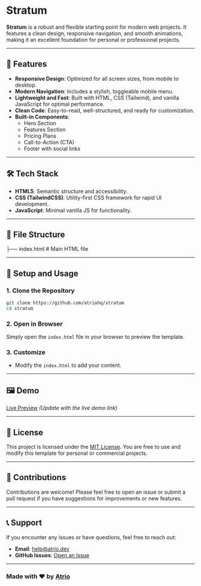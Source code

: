 # Stratum

**Stratum** is a robust and flexible starting point for modern web projects. It features a clean design, responsive navigation, and smooth animations, making it an excellent foundation for personal or professional projects.

---

## 🚀 Features

- **Responsive Design**: Optimized for all screen sizes, from mobile to desktop.
- **Modern Navigation**: Includes a stylish, toggleable mobile menu.
- **Lightweight and Fast**: Built with HTML, CSS (Tailwind), and vanilla JavaScript for optimal performance.
- **Clean Code**: Easy-to-read, well-structured, and ready for customization.
- **Built-in Components**:
  - Hero Section
  - Features Section
  - Pricing Plans
  - Call-to-Action (CTA)
  - Footer with social links

---

## 🛠️ Tech Stack

- **HTML5**: Semantic structure and accessibility.
- **CSS (TailwindCSS)**: Utility-first CSS framework for rapid UI development.
- **JavaScript**: Minimal vanilla JS for functionality.

---

## 📂 File Structure

├── index.html # Main HTML file

---

## 🔧 Setup and Usage

### 1. Clone the Repository

```bash
git clone https://github.com/atriohq/stratum
cd stratum
```

### 2. Open in Browser

Simply open the `index.html` file in your browser to preview the template.

### 3. Customize

- Modify the `index.html` to add your content.

---

## 🖼️ Demo

[Live Preview](#) *(Update with the live demo link)*

---

## 📜 License

This project is licensed under the [MIT License](LICENSE). You are free to use and modify this template for personal or commercial projects.

---

## 🙌 Contributions

Contributions are welcome! Please feel free to open an issue or submit a pull request if you have suggestions for improvements or new features.

---

## 📞 Support

If you encounter any issues or have questions, feel free to reach out:
- **Email**: [help@atrio.dev](mailto:help@atrio.dev)
- **GitHub Issues**: [Open an Issue]([https://github.com/yourusername/stratum-starter-template/issues](https://github.com/atriohq/stratum/issues))

---

### Made with ❤️ by [Atrio](https://atrio.dev/)
